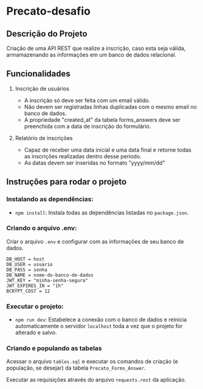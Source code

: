 # Precato-desafio

## Descrição do Projeto

Criação de uma API REST que realize a inscrição, caso esta seja válida, armamazenando as informações em um banco de dados relacional.

## Funcionalidades

1. Inscrição de usuários
    - A inscrição só deve ser feita com um email válido.
    - Não devem ser registradas linhas duplicadas com o mesmo email no banco de dados.
    - A propriedade "created_at" da tabela forms_answers deve ser preenchida com a data de inscrição do formulário.
    
2. Relatório de inscrições
    - Capaz de receber uma data inicial e uma data final e retorne todas as inscrições realizadas dentro desse período.
    - As datas devem ser inseridas no formato "yyyy/mm/dd"

## Instruções para rodar o projeto

### Instalando as dependências:
-   `npm install`:
    Instala todas as dependências listadas no `package.json`.

### Criando o arquivo .env:

Criar o arquivo `.env` e configurar com as informações de seu banco de dados.

```
DB_HOST = host
DB_USER = usuario
DB_PASS = senha
DB_NAME = nome-do-banco-de-dados
JWT_KEY = "minha-senha-segura"
JWT_EXPIRES_IN = "1h"
BCRYPT_COST = 12
```

### Executar o projeto:

-   `npm run dev`:
    Estabelece a conexão com o banco de dados e reinicia automaticamente o servidor `localhost` toda a vez que o projeto for alterado e salvo.

### Criando e populando as tabelas

Acessar o arquivo `tables.sql` e executar os comandos de criação (e população, se desejar) da tabela `Precato_Forms_Answer`.

Executar as requisições através do arquivo `requests.rest` da aplicação.



